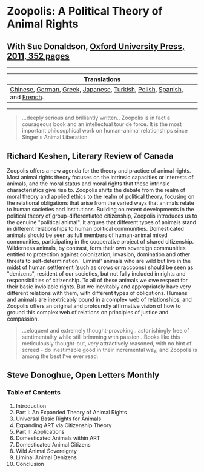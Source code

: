 # Zoopolis: A Political Theory of Animal Rights

## With Sue Donaldson, [Oxford University Press, 2011, 352 pages](https://global.oup.com/academic/product/zoopolis-9780199599660?q=animal%20rights&lang=en&cc=us)

---

| Translations |
| --- |
| [Chinese](/publications/translated/chinese), [German](/publications/translated/german), [Greek](/publications/translated/greek), [Japanese](/publications/translated/japanese), [Turkish](/publications/translated/turkish), [Polish](/publications/translated/polish), [Spanish](/publications/translated/spanish), and [French](/publications/translated/french). |

---

> ...deeply serious and brilliantly written.. Zoopolis is in fact a courageous book and an intellectual tour de force. It is the most important philosophical work on human-animal relationships since Singer's Animal Liberation.
>
## Richard Keshen, Literary Review of Canada

Zoopolis offers a new agenda for the theory and practice of animal rights. Most animal rights theory focuses on the intrinsic capacities or interests of animals, and the moral status and moral rights that these intrinsic characteristics give rise to. Zoopolis shifts the debate from the realm of moral theory and applied ethics to the realm of political theory, focusing on the relational obligations that arise from the varied ways that animals relate to human societies and institutions. Building on recent developments in the political theory of group-differentiated citizenship, Zoopolis introduces us to the genuine "political animal". It argues that different types of animals stand in different relationships to human political communities. Domesticated animals should be seen as full members of human-animal mixed communities, participating in the cooperative project of shared citizenship. Wilderness animals, by contrast, form their own sovereign communities entitled to protection against colonization, invasion, domination and other threats to self-determination. `Liminal' animals who are wild but live in the midst of human settlement (such as crows or raccoons) should be seen as "denizens", resident of our societies, but not fully included in rights and responsibilities of citizenship. To all of these animals we owe respect for their basic inviolable rights. But we inevitably and appropriately have very different relations with them, with different types of obligations. Humans and animals are inextricably bound in a complex web of relationships, and Zoopolis offers an original and profoundly affirmative vision of how to ground this complex web of relations on principles of justice and compassion.

> ...eloquent and extremely thought-provoking.. astonishingly free of sentimentality while still brimming with passion...Books like this - meticulously thought-out, very attractively reasoned, with no hint of screed - do inestimable good in their incremental way, and Zoopolis is among the best I've ever read.
>
## Steve Donoghue, Open Letters Monthly

### Table of Contents

1. Introduction
2. Part I: An Expanded Theory of Animal Rights
3. Universal Basic Rights for Animals
4. Expanding ART via Citizenship Theory
5. Part II: Applications
6. Domesticated Animals within ART
7. Domesticated Animal Citizens
8. Wild Animal Sovereignty
9. Liminal Animal Denizens
10. Conclusion
